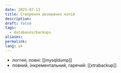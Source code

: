 ```yaml
---
date: 2025-07-13
title: Створення резервних копій
description: 
draft: false
tags:
  - databases/backups
aliases: 
permalink: 
lang: uk
---
```


- логічні, повні: [[mysqldump]]
- повний, інкрементальний, гарячий: [[xtrabackup]]